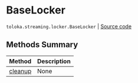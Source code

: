 # BaseLocker
`toloka.streaming.locker.BaseLocker` | [Source code](https://github.com/Toloka/toloka-kit/blob/v1.1.3/src/streaming/locker.py#L31)

## Methods Summary

| Method | Description |
| :------| :-----------|
[cleanup](toloka.streaming.locker.BaseLocker.cleanup.md)| None
